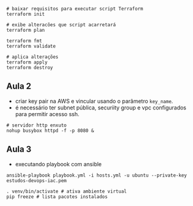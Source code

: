 ```shell
# baixar requisitos para executar script Terraform
terraform init

# exibe alteracões que script acarretará
terraform plan

terraform fmt
terraform validate

# aplica alterações
terraform apply
terraform destroy
```

## Aula 2
- criar key pair na AWS e vincular usando o parâmetro `key_name`.
- é necessário ter subnet pública, securiity group e vpc configurados para permitir acesso ssh.
```
# servidor http enxuto
nohup busybox httpd -f -p 8080 &
```

## Aula 3
- executando playbook com ansible
```
ansible-playbook playbook.yml -i hosts.yml -u ubuntu --private-key estudos-devops-iac.pem

. venv/bin/activate # ativa ambiente virtual
pip freeze # lista pacotes instalados
```